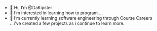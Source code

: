 - 👋 Hi, I’m @DaKipster
- 👀 I’m interested in learning how to program ...
- 🌱 I’m currently learning software engineering through Course Careers
...i've created a few projects as i continue to learn more.


<!---
DaKipster/DaKipster is a ✨ special ✨ repository because its `README.md` (this file) appears on your GitHub profile.
You can click the Preview link to take a look at your changes.
--->
